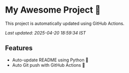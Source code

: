# My Awesome Project 🚀

This project is automatically updated using GitHub Actions.

_Last updated: 2025-04-20 18:59:34 IST_

## Features
- Auto-update README using Python 🐍
- Auto Git push with GitHub Actions 🤖
